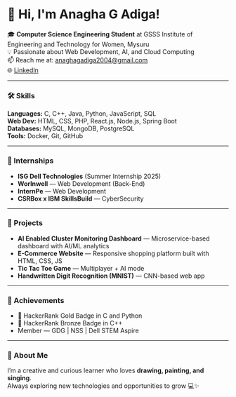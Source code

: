 # 👋 Hi, I'm Anagha G Adiga!

🎓 **Computer Science Engineering Student** at GSSS Institute of Engineering and Technology for Women, Mysuru  
💡 Passionate about Web Development, AI, and Cloud Computing  
📫 Reach me at: [anaghagadiga2004@gmail.com](mailto:anaghagadiga2004@gmail.com)  
🌐 [LinkedIn](https://www.linkedin.com/in/anagha-g-adiga-577567259)

---

### 🛠️ Skills
**Languages:** C, C++, Java, Python, JavaScript, SQL  
**Web Dev:** HTML, CSS, PHP, React.js, Node.js, Spring Boot  
**Databases:** MySQL, MongoDB, PostgreSQL  
**Tools:** Docker, Git, GitHub  

---

### 💼 Internships
- **ISG Dell Technologies** (Summer Internship 2025)  
- **WorInwell** — Web Development (Back-End)  
- **InternPe** — Web Development  
- **CSRBox x IBM SkillsBuild** — CyberSecurity  

---

### 🌟 Projects
- **AI Enabled Cluster Monitoring Dashboard** — Microservice-based dashboard with AI/ML analytics  
- **E-Commerce Website** — Responsive shopping platform built with HTML, CSS, JS  
- **Tic Tac Toe Game** — Multiplayer + AI mode  
- **Handwritten Digit Recognition (MNIST)** — CNN-based web app  

---

### 🏅 Achievements
- 🥇 HackerRank Gold Badge in C and Python  
- 🥉 HackerRank Bronze Badge in C++  
- Member — GDG | NSS | Dell STEM Aspire  

---

### 🎨 About Me
I’m a creative and curious learner who loves **drawing, painting, and singing**.  
Always exploring new technologies and opportunities to grow 💻✨
